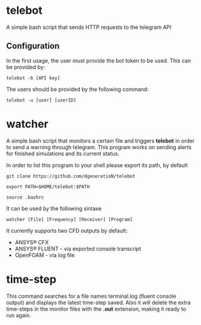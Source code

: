 # telebot
A simple bash script that sends HTTP requests to the telegram API

## Configuration
In the first usage, the user must provide the bot token to be used. This can be provided by:

`telebot -b [API key]`

The users should be provided by the following command:

`telebot -u [user] [userID]`

# watcher
A simple bash script that monitors a certain file and triggers **telebot** in order to send a warning through telegram. This program works on sending alerts for finished simulations and its current status.

In order to list this program to your shell please export its path, by default

`git clone https://github.com/dgeneratioN/telebot`

`export PATH=$HOME/telebot:$PATH`

`source .bashrc`

It can be used by the following sintaxe

`watcher [File] [Frequency] [Receiver] [Program]`

It currently supports two CFD outputs by default:
* ANSYS® CFX
* ANSYS® FLUENT - via exported console transcript
* OpenFOAM - via log file

# time-step
This command searches for a file names terminal.log (fluent console output) and displays the latest time-step saved. Also it will delete the extra time-steps in the monitor files with the **.out** extension, making it ready to run again.
